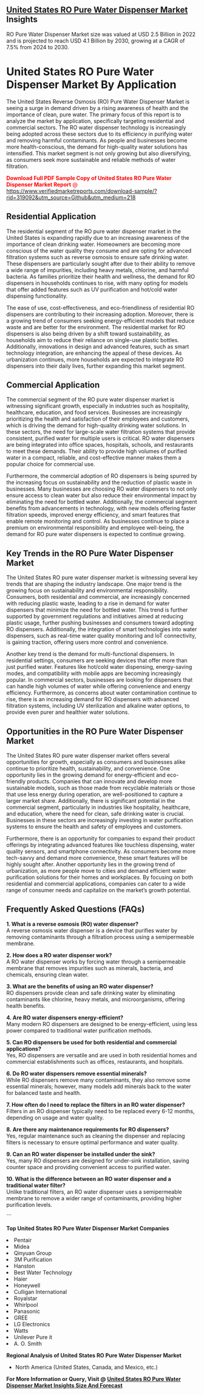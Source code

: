 <h2><a href="https://www.verifiedmarketreports.com/download-sample/?rid=319092&amp;utm_source=Github&amp;utm_medium=218" target="_blank">United States RO Pure Water Dispenser Market</a> Insights</h2><p>RO Pure Water Dispenser Market size was valued at USD 2.5 Billion in 2022 and is projected to reach USD 4.1 Billion by 2030, growing at a CAGR of 7.5% from 2024 to 2030.</p><p> <div class="report-content"> <h1>United States RO Pure Water Dispenser Market By Application</h1> <p>The United States Reverse Osmosis (RO) Pure Water Dispenser Market is seeing a surge in demand driven by a rising awareness of health and the importance of clean, pure water. The primary focus of this report is to analyze the market by application, specifically targeting residential and commercial sectors. The RO water dispenser technology is increasingly being adopted across these sectors due to its efficiency in purifying water and removing harmful contaminants. As people and businesses become more health-conscious, the demand for high-quality water solutions has intensified. This market segment is not only growing but also diversifying, as consumers seek more sustainable and reliable methods of water filtration.</p> <p><p><span class=""><span style="color: #ff0000;"><strong>Download Full PDF Sample Copy of United States RO Pure Water Dispenser Market Report</strong> @ </span><a href="https://www.verifiedmarketreports.com/download-sample/?rid=319092&amp;utm_source=Github&amp;utm_medium=218" target="_blank">https://www.verifiedmarketreports.com/download-sample/?rid=319092&amp;utm_source=Github&amp;utm_medium=218</a></span></p></p> <h2>Residential Application</h2> <p>The residential segment of the RO pure water dispenser market in the United States is expanding rapidly due to an increasing awareness of the importance of clean drinking water. Homeowners are becoming more conscious of the water quality they consume and are opting for advanced filtration systems such as reverse osmosis to ensure safe drinking water. These dispensers are particularly sought after due to their ability to remove a wide range of impurities, including heavy metals, chlorine, and harmful bacteria. As families prioritize their health and wellness, the demand for RO dispensers in households continues to rise, with many opting for models that offer added features such as UV purification and hot/cold water dispensing functionality.</p> <p>The ease of use, cost-effectiveness, and eco-friendliness of residential RO dispensers are contributing to their increasing adoption. Moreover, there is a growing trend of consumers seeking energy-efficient models that reduce waste and are better for the environment. The residential market for RO dispensers is also being driven by a shift toward sustainability, as households aim to reduce their reliance on single-use plastic bottles. Additionally, innovations in design and advanced features, such as smart technology integration, are enhancing the appeal of these devices. As urbanization continues, more households are expected to integrate RO dispensers into their daily lives, further expanding this market segment.</p> <h2>Commercial Application</h2> <p>The commercial segment of the RO pure water dispenser market is witnessing significant growth, especially in industries such as hospitality, healthcare, education, and food services. Businesses are increasingly prioritizing the health and satisfaction of their employees and customers, which is driving the demand for high-quality drinking water solutions. In these sectors, the need for large-scale water filtration systems that provide consistent, purified water for multiple users is critical. RO water dispensers are being integrated into office spaces, hospitals, schools, and restaurants to meet these demands. Their ability to provide high volumes of purified water in a compact, reliable, and cost-effective manner makes them a popular choice for commercial use.</p> <p>Furthermore, the commercial adoption of RO dispensers is being spurred by the increasing focus on sustainability and the reduction of plastic waste in businesses. Many businesses are choosing RO water dispensers to not only ensure access to clean water but also reduce their environmental impact by eliminating the need for bottled water. Additionally, the commercial segment benefits from advancements in technology, with new models offering faster filtration speeds, improved energy efficiency, and smart features that enable remote monitoring and control. As businesses continue to place a premium on environmental responsibility and employee well-being, the demand for RO pure water dispensers is expected to continue growing.</p> <h2>Key Trends in the RO Pure Water Dispenser Market</h2> <p>The United States RO pure water dispenser market is witnessing several key trends that are shaping the industry landscape. One major trend is the growing focus on sustainability and environmental responsibility. Consumers, both residential and commercial, are increasingly concerned with reducing plastic waste, leading to a rise in demand for water dispensers that minimize the need for bottled water. This trend is further supported by government regulations and initiatives aimed at reducing plastic usage, further pushing businesses and consumers toward adopting RO dispensers. Additionally, the integration of smart technologies into water dispensers, such as real-time water quality monitoring and IoT connectivity, is gaining traction, offering users more control and convenience.</p> <p>Another key trend is the demand for multi-functional dispensers. In residential settings, consumers are seeking devices that offer more than just purified water. Features like hot/cold water dispensing, energy-saving modes, and compatibility with mobile apps are becoming increasingly popular. In commercial sectors, businesses are looking for dispensers that can handle high volumes of water while offering convenience and energy efficiency. Furthermore, as concerns about water contamination continue to rise, there is an increasing demand for RO dispensers with advanced filtration systems, including UV sterilization and alkaline water options, to provide even purer and healthier water solutions.</p> <h2>Opportunities in the RO Pure Water Dispenser Market</h2> <p>The United States RO pure water dispenser market offers several opportunities for growth, especially as consumers and businesses alike continue to prioritize health, sustainability, and convenience. One opportunity lies in the growing demand for energy-efficient and eco-friendly products. Companies that can innovate and develop more sustainable models, such as those made from recyclable materials or those that use less energy during operation, are well-positioned to capture a larger market share. Additionally, there is significant potential in the commercial segment, particularly in industries like hospitality, healthcare, and education, where the need for clean, safe drinking water is crucial. Businesses in these sectors are increasingly investing in water purification systems to ensure the health and safety of employees and customers.</p> <p>Furthermore, there is an opportunity for companies to expand their product offerings by integrating advanced features like touchless dispensing, water quality sensors, and smartphone connectivity. As consumers become more tech-savvy and demand more convenience, these smart features will be highly sought after. Another opportunity lies in the growing trend of urbanization, as more people move to cities and demand efficient water purification solutions for their homes and workplaces. By focusing on both residential and commercial applications, companies can cater to a wide range of consumer needs and capitalize on the market’s growth potential.</p> <h2>Frequently Asked Questions (FAQs)</h2> <p><strong>1. What is a reverse osmosis (RO) water dispenser?</strong><br> A reverse osmosis water dispenser is a device that purifies water by removing contaminants through a filtration process using a semipermeable membrane.</p> <p><strong>2. How does a RO water dispenser work?</strong><br> A RO water dispenser works by forcing water through a semipermeable membrane that removes impurities such as minerals, bacteria, and chemicals, ensuring clean water.</p> <p><strong>3. What are the benefits of using an RO water dispenser?</strong><br> RO dispensers provide clean and safe drinking water by eliminating contaminants like chlorine, heavy metals, and microorganisms, offering health benefits.</p> <p><strong>4. Are RO water dispensers energy-efficient?</strong><br> Many modern RO dispensers are designed to be energy-efficient, using less power compared to traditional water purification methods.</p> <p><strong>5. Can RO dispensers be used for both residential and commercial applications?</strong><br> Yes, RO dispensers are versatile and are used in both residential homes and commercial establishments such as offices, restaurants, and hospitals.</p> <p><strong>6. Do RO water dispensers remove essential minerals?</strong><br> While RO dispensers remove many contaminants, they also remove some essential minerals; however, many models add minerals back to the water for balanced taste and health.</p> <p><strong>7. How often do I need to replace the filters in an RO water dispenser?</strong><br> Filters in an RO dispenser typically need to be replaced every 6-12 months, depending on usage and water quality.</p> <p><strong>8. Are there any maintenance requirements for RO dispensers?</strong><br> Yes, regular maintenance such as cleaning the dispenser and replacing filters is necessary to ensure optimal performance and water quality.</p> <p><strong>9. Can an RO water dispenser be installed under the sink?</strong><br> Yes, many RO dispensers are designed for under-sink installation, saving counter space and providing convenient access to purified water.</p> <p><strong>10. What is the difference between an RO water dispenser and a traditional water filter?</strong><br> Unlike traditional filters, an RO water dispenser uses a semipermeable membrane to remove a wider range of contaminants, providing higher purification levels.</p> </div> ```</p><p><strong>Top United States RO Pure Water Dispenser Market Companies</strong></p><div data-test-id=""><p><li>Pentair</li><li> Midea</li><li> Qinyuan Group</li><li> 3M Purification</li><li> Hanston</li><li> Best Water Technology</li><li> Haier</li><li> Honeywell</li><li> Culligan International</li><li> Royalstar</li><li> Whirlpool</li><li> Panasonic</li><li> GREE</li><li> LG Electronics</li><li> Watts</li><li> Unilever Pure it</li><li> A. O. Smith</li></p><div><strong>Regional Analysis of&nbsp;United States RO Pure Water Dispenser Market</strong></div><ul><li dir="ltr"><p dir="ltr">North America&nbsp;(United States, Canada, and Mexico, etc.)</p></li></ul><p><strong>For More Information or Query, Visit @&nbsp;</strong><strong><a href="https://www.verifiedmarketreports.com/product/ro-pure-water-dispenser-market/?utm_source=Github&amp;utm_medium=218" target="_blank">United States RO Pure Water Dispenser Market Insights Size And Forecast</a></strong></p></div>
